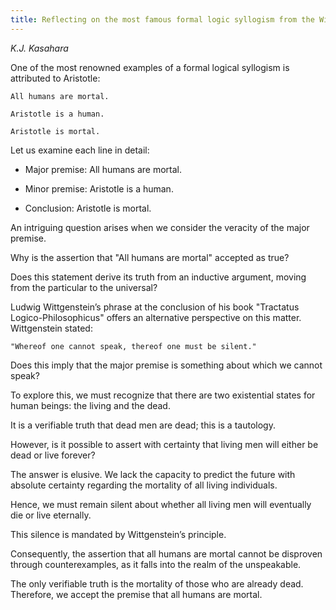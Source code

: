 ```yaml
---
title: Reflecting on the most famous formal logic syllogism from the Wittgenstein's stunning phrase.
---
```


*K.J. Kasahara*

One of the most renowned examples of a formal logical syllogism is attributed to Aristotle:

    All humans are mortal.

    Aristotle is a human.

    Aristotle is mortal.

Let us examine each line in detail:

- Major premise: All humans are mortal.

- Minor premise: Aristotle is a human.

- Conclusion: Aristotle is mortal.

An intriguing question arises when we consider the veracity of the major premise.

Why is the assertion that "All humans are mortal" accepted as true?

Does this statement derive its truth from an inductive argument, moving from the particular to the universal?

Ludwig Wittgenstein’s phrase at the conclusion of his book "Tractatus Logico-Philosophicus" offers an alternative perspective on this matter. Wittgenstein stated:

    "Whereof one cannot speak, thereof one must be silent."

Does this imply that the major premise is something about which we cannot speak?

To explore this, we must recognize that there are two existential states for human beings: the living and the dead.

It is a verifiable truth that dead men are dead; this is a tautology.

However, is it possible to assert with certainty that living men will either be dead or live forever?

The answer is elusive. We lack the capacity to predict the future with absolute certainty regarding the mortality of all living individuals.

Hence, we must remain silent about whether all living men will eventually die or live eternally.

This silence is mandated by Wittgenstein’s principle.

Consequently, the assertion that all humans are mortal cannot be disproven through counterexamples, as it falls into the realm of the unspeakable.

The only verifiable truth is the mortality of those who are already dead. Therefore, we accept the premise that all humans are mortal.

